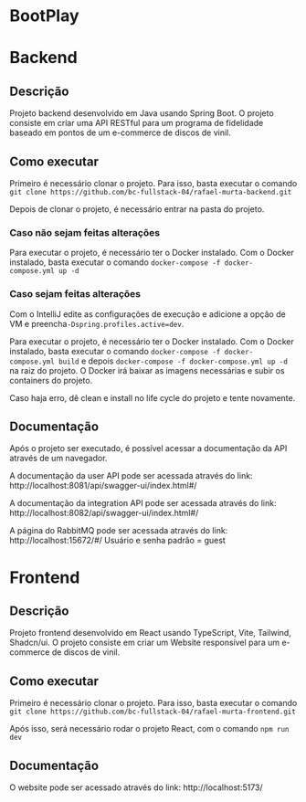 # BootPlay

# Backend
## Descrição
Projeto backend desenvolvido em Java usando Spring Boot. O projeto consiste 
em criar uma API RESTful para um programa de fidelidade baseado em pontos
de um e-commerce de discos de vinil.

## Como executar
Primeiro é necessário clonar o projeto. Para isso, basta executar o comando
`git clone https://github.com/bc-fullstack-04/rafael-murta-backend.git`

Depois de clonar o projeto, é necessário entrar na pasta do projeto. 

### Caso não sejam feitas alterações
Para executar o projeto, é necessário ter o Docker instalado. Com o Docker
instalado, basta executar o comando `docker-compose -f docker-compose.yml up -d` 

### Caso sejam feitas alterações
Com o IntelliJ edite as configurações de execução e adicione a opção de VM e preencha`-Dspring.profiles.active=dev`.

Para executar o projeto, é necessário ter o Docker instalado. Com o Docker
instalado, basta executar o comando `docker-compose -f docker-compose.yml build`
e depois `docker-compose -f docker-compose.yml up -d` 
na raiz do projeto. O Docker irá baixar as imagens necessárias e subir os 
containers do projeto.

Caso haja erro, dê clean e install no life cycle do projeto e tente novamente.

## Documentação
Após o projeto ser executado, é possível acessar a documentação da API através
de um navegador.

A documentação da user API pode ser acessada através do link:
http://localhost:8081/api/swagger-ui/index.html#/

A documentação da integration API pode ser acessada através do link:
http://localhost:8082/api/swagger-ui/index.html#/

A página do RabbitMQ pode ser acessada através do link:
http://localhost:15672/#/
Usuário e senha padrão = guest

# Frontend
## Descrição
Projeto frontend desenvolvido em React usando TypeScript, Vite, Tailwind, Shadcn/ui. O projeto consiste 
em criar um Website responsível para um e-commerce de discos de vinil.

## Como executar
Primeiro é necessário clonar o projeto. Para isso, basta executar o comando
`git clone https://github.com/bc-fullstack-04/rafael-murta-frontend.git`

Após isso, será necessário rodar o projeto React, com o comando
`npm run dev`

## Documentação
O website pode ser acessado através do link:
http://localhost:5173/
